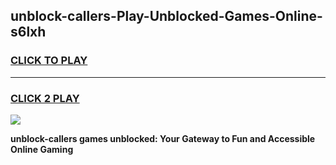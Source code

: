 
## unblock-callers-Play-Unblocked-Games-Online-s6lxh
<h3>
<a href="https://premium76.site?title=unblock-callers&ref=25A">CLICK TO PLAY</a></h3>
<hr>

<h3>
<a href="https://premium76.site?title=unblock-callers&ref=25A">CLICK 2 PLAY</a>
  
</h3>

<a href="https://premium76.site?title=unblock-callers&ref=25A"><img src="https://clearcache.store/games.png"></a>


**unblock-callers games unblocked: Your Gateway to Fun and Accessible Online Gaming**
